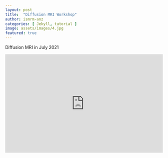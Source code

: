 ```yaml
---
layout: post
title:  "Diffusion MRI Workshop"
author: ismrm-anz
categories: [ Jekyll, tutorial ]
image: assets/images/4.jpg
featured: true
---
```

Diffusion MRI in July 2021

<p><iframe style="width:100%;" height="315" src="https://www.youtube.com/embed/Cniqsc9QfDo?rel=0&amp;showinfo=0" frameborder="0" allowfullscreen></iframe></p>
